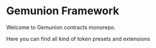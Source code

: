 # Gemunion Framework

Welcome to Gemunion contracts monorepo.

Here you can find all kind of token presets and extensions
